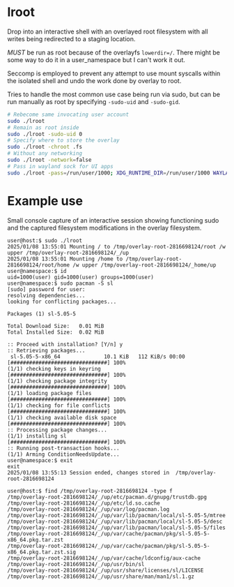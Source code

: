 # lroot

Drop into an interactive shell with an overlayed root filesystem with all writes being redirected to a staging location.

_MUST_ be run as root because of the overlayfs `lowerdir=/`. There might be some way to do it in a user_namespace but I can't work it out.

Seccomp is employed to prevent any attempt to use mount syscalls within the isolated shell and undo the work done by overlay to root.

Tries to handle the most common use case being run via sudo, but can be run manually as root by specifying `-sudo-uid` and `-sudo-gid`.

```bash
# Rebecome same invocating user account
sudo ./lroot
# Remain as root inside
sudo ./lroot -sudo-uid 0
# Specify where to store the overlay
sudo ./lroot -chroot .fs
# Without any networking
sudo ./lroot -network=false
# Pass in wayland sock for UI apps
sudo ./lroot -pass=/run/user/1000; XDG_RUNTIME_DIR=/run/user/1000 WAYLAND_DISPLAY=wayland-0 firefox
```


# Example use

Small console capture of an interactive session showing functioning sudo and the captured filesystem modifications in the overlay filesystem.

```console
user@host:$ sudo ./lroot
2025/01/08 13:55:01 Mounting / to /tmp/overlay-root-2816698124/root /w upper /tmp/overlay-root-2816698124/_/up
2025/01/08 13:55:01 Mounting /home to /tmp/overlay-root-2816698124/root/home /w upper /tmp/overlay-root-2816698124/_home/up
user@namespace:$ id
uid=1000(user) gid=1000(user) groups=1000(user)
user@namespace:$ sudo pacman -S sl
[sudo] password for user: 
resolving dependencies...
looking for conflicting packages...

Packages (1) sl-5.05-5

Total Download Size:   0.01 MiB
Total Installed Size:  0.02 MiB

:: Proceed with installation? [Y/n] y
:: Retrieving packages...
 sl-5.05-5-x86_64              10.1 KiB   112 KiB/s 00:00 [###############################] 100%
(1/1) checking keys in keyring                            [###############################] 100%
(1/1) checking package integrity                          [###############################] 100%
(1/1) loading package files                               [###############################] 100%
(1/1) checking for file conflicts                         [###############################] 100%
(1/1) checking available disk space                       [###############################] 100%
:: Processing package changes...
(1/1) installing sl                                       [###############################] 100%
:: Running post-transaction hooks...
(1/1) Arming ConditionNeedsUpdate...
user@namespace:$ exit
exit
2025/01/08 13:55:13 Session ended, changes stored in  /tmp/overlay-root-2816698124

user@host:$ find /tmp/overlay-root-2816698124 -type f
/tmp/overlay-root-2816698124/_/up/etc/pacman.d/gnupg/trustdb.gpg
/tmp/overlay-root-2816698124/_/up/etc/ld.so.cache
/tmp/overlay-root-2816698124/_/up/var/log/pacman.log
/tmp/overlay-root-2816698124/_/up/var/lib/pacman/local/sl-5.05-5/mtree
/tmp/overlay-root-2816698124/_/up/var/lib/pacman/local/sl-5.05-5/desc
/tmp/overlay-root-2816698124/_/up/var/lib/pacman/local/sl-5.05-5/files
/tmp/overlay-root-2816698124/_/up/var/cache/pacman/pkg/sl-5.05-5-x86_64.pkg.tar.zst
/tmp/overlay-root-2816698124/_/up/var/cache/pacman/pkg/sl-5.05-5-x86_64.pkg.tar.zst.sig
/tmp/overlay-root-2816698124/_/up/var/cache/ldconfig/aux-cache
/tmp/overlay-root-2816698124/_/up/usr/bin/sl
/tmp/overlay-root-2816698124/_/up/usr/share/licenses/sl/LICENSE
/tmp/overlay-root-2816698124/_/up/usr/share/man/man1/sl.1.gz
```
